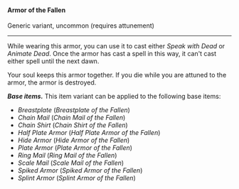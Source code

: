 #### Armor of the Fallen

Generic variant, uncommon (requires attunement)

---

While wearing this armor, you can use it to cast either *Speak with Dead* or *Animate Dead*. Once the armor has cast a spell in this way, it can't cast either spell until the next dawn.

Your soul keeps this armor together. If you die while you are attuned to the armor, the armor is destroyed.

***Base items.*** This item variant can be applied to the following base items:

- *Breastplate* (*Breastplate of the Fallen*)
- *Chain Mail* (*Chain Mail of the Fallen*)
- *Chain Shirt* (*Chain Shirt of the Fallen*)
- *Half Plate Armor* (*Half Plate Armor of the Fallen*)
- *Hide Armor* (*Hide Armor of the Fallen*)
- *Plate Armor* (*Plate Armor of the Fallen*)
- *Ring Mail* (*Ring Mail of the Fallen*)
- *Scale Mail* (*Scale Mail of the Fallen*)
- *Spiked Armor* (*Spiked Armor of the Fallen*)
- *Splint Armor* (*Splint Armor of the Fallen*)
